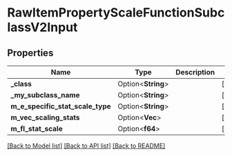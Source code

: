 # RawItemPropertyScaleFunctionSubclassV2Input

## Properties

Name | Type | Description | Notes
------------ | ------------- | ------------- | -------------
**_class** | Option<**String**> |  | [optional]
**_my_subclass_name** | Option<**String**> |  | [optional]
**m_e_specific_stat_scale_type** | Option<**String**> |  | [optional]
**m_vec_scaling_stats** | Option<**Vec<String>**> |  | [optional]
**m_fl_stat_scale** | Option<**f64**> |  | [optional]

[[Back to Model list]](../README.md#documentation-for-models) [[Back to API list]](../README.md#documentation-for-api-endpoints) [[Back to README]](../README.md)


